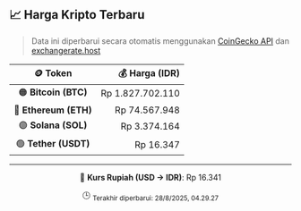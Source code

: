 

<!-- HARGA_KRIPTO -->
## 📈 Harga Kripto Terbaru

> Data ini diperbarui secara otomatis menggunakan [CoinGecko API](https://www.coingecko.com/) dan [exchangerate.host](https://exchangerate.host/)

<div align="center">

| 🪙 Token | 💰 Harga (IDR) |
|:------:|---------------:|
| 🟠 **Bitcoin (BTC)**   | Rp 1.827.702.110 |
| 🔵 **Ethereum (ETH)**  | Rp 74.567.948 |
| 🟣 **Solana (SOL)**    | Rp 3.374.164 |
| 🟢 **Tether (USDT)**   | Rp 16.347 |

---

💱 **Kurs Rupiah (USD → IDR)**: Rp 16.341

🕒 <sub>Terakhir diperbarui: 28/8/2025, 04.29.27</sub>

</div>
<!-- /HARGA_KRIPTO -->